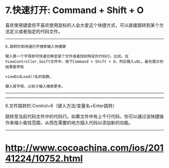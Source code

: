 7.快速打开: Command + Shift + O
=


喜欢使用键盘但不喜欢使用鼠标的人会大爱这个快捷方式，可以直接跳转到某个方法定义或者指定的代码文件。


<hr>


    8.跳转栏和快速打开搜索输入快捷键

    键入第一个字母即可快速切换至某个文件或者找到特定的代码行。比如，在ViewController.Swift文件中，按下Command + Shift + O，然后键入vDL，最先展示的结果是带有

    viewDidLoad()名的函数。

    键入首字母，以较少输入搜索更多。




<hr>




<hr>



6.文件跳转栏:Control+6（键入方法/变量名+Enter跳转）

跳转至当前代码文件中的代码行。如果文件中有上千行代码，你可以通过该快捷操作来缩小查找范围，从而在需要的地方插入代码以添加新的功能。



<hr>






http://www.cocoachina.com/ios/20141224/10752.html
=
